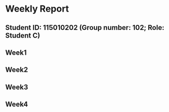 # Weekly Report

Student ID: 115010202 (Group number: 102; Role: Student C)
---
## Week1

## Week2
## Week3
## Week4